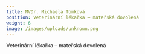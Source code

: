 ```yaml
---
title: MVDr. Michaela Tomková
position: Veterinární lékařka – mateřská dovolená
weight: 6
image: /images/uploads/unknown.png
---
```

Veterinární lékařka – mateřská dovolená